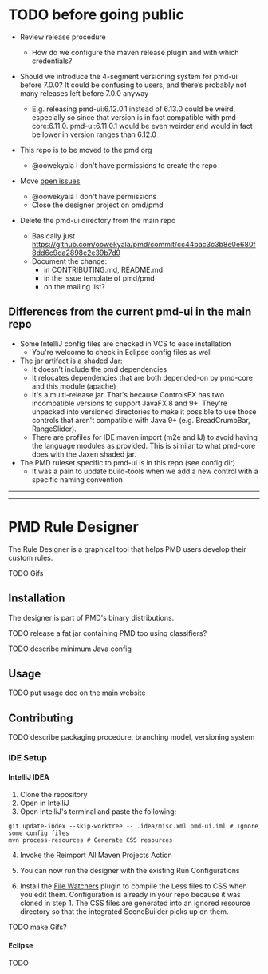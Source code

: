 # TODO before going public

* Review release procedure
    * How do we configure the maven release plugin and with which credentials?
* Should we introduce the 4-segment versioning system for pmd-ui before 7.0.0? It could
be confusing to users, and there’s probably not many releases left before 7.0.0 anyway
    * E.g. releasing pmd-ui:6.12.0.1 instead of 6.13.0 could be weird,
    especially so since that version is in fact compatible with pmd-core:6.11.0.
    pmd-ui:6.11.0.1 would be even weirder and would in fact be lower in version
    ranges than 6.12.0

* This repo is to be moved to the pmd org
  * @oowekyala I don't have permissions to create the repo

* Move [open issues](https://github.com/pmd/pmd/labels/in%3Aui)
  * @oowekyala I don't have permissions
  * Close the designer project on pmd/pmd

* Delete the pmd-ui directory from the main repo
  * Basically just https://github.com/oowekyala/pmd/commit/cc44bac3c3b8e0e680f8dd6c9da2898c2e39b7d9
  * Document the change:
    * in CONTRIBUTING.md, README.md
    * in the issue template of pmd/pmd
    * on the mailing list?



## Differences from the current pmd-ui in the main repo

* Some IntelliJ config files are checked in VCS to ease installation
  * You're welcome to check in Eclipse config files as well
* The jar artifact is a shaded Jar:
    *  It doesn't include the pmd dependencies
    *  It relocates dependencies that are both depended-on by pmd-core and this
       module (apache)
    *  It's a multi-release jar. That's because ControlsFX has two incompatible
    versions to support JavaFX 8 and 9+. They're unpacked into versioned directories
    to make it possible to use those controls that aren't compatible with
    Java 9+ (e.g. BreadCrumbBar, RangeSlider).
    *  There are profiles for IDE maven import (m2e and IJ) to avoid having the
    language modules as provided. This is similar to what pmd-core does with the
    Jaxen shaded jar.
* The PMD ruleset specific to pmd-ui is in this repo (see config dir)
  * It was a pain to update build-tools when we add a new control with a
  specific naming convention

---------------
---------------

# PMD Rule Designer


The Rule Designer is a graphical tool that helps PMD users develop their custom
rules.

TODO Gifs



## Installation

The designer is part of PMD's binary distributions.

TODO release a fat jar containing PMD too using classifiers?

TODO describe minimum Java config

## Usage

TODO put usage doc on the main website


## Contributing

TODO describe packaging procedure, branching model, versioning system

### IDE Setup

#### IntelliJ IDEA

1. Clone the repository
1. Open in IntelliJ
1. Open IntelliJ's terminal and paste the following:
```shell
git update-index --skip-worktree -- .idea/misc.xml pmd-ui.iml # Ignore some config files
mvn process-resources # Generate CSS resources
```
4. Invoke the Reimport All Maven Projects Action
1. You can now run the designer with the existing Run Configurations

1. Install the [File Watchers](https://plugins.jetbrains.com/plugin/7177-file-watchers) 
plugin to compile the Less files to CSS when you edit them. Configuration is already
in your repo because it was cloned in step 1. The CSS files are generated into an 
ignored resource directory so that the integrated SceneBuilder picks up on them.

TODO make Gifs?


#### Eclipse

TODO

